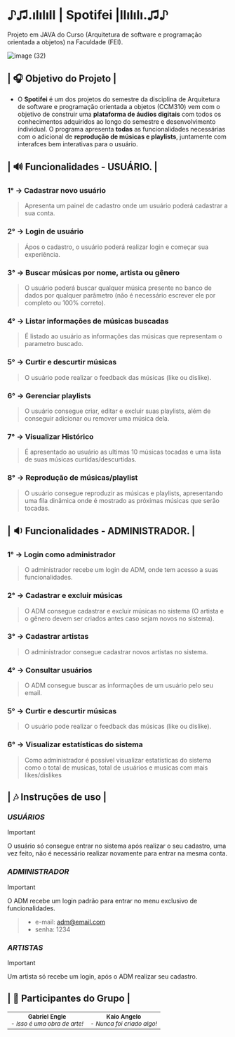# ♪♫.ılılıll | Spotifei |llılılı.♫♪
Projeto em JAVA do Curso (Arquitetura de software e programação orientada a objetos) na Faculdade (FEI).

![image (32)](https://github.com/user-attachments/assets/a15f001d-649c-4b5f-887b-05c0449ff9f4)

## | 🎧 Objetivo do Projeto | 
- O <b>Spotifei</b> é um dos projetos do semestre da disciplina de Arquitetura de software e programação orientada a objetos (CCM310) vem com o objetivo de construir uma <b>plataforma de áudios digitais</b> com todos os conhecimentos adquiridos ao longo do semestre e desenvolvimento índividual. O programa apresenta <b>todas</b> as funcionalidades necessárias com o adicional de <b>reprodução de músicas e playlists</b>, juntamente com interafces bem interativas para o usuário.

## | 🔊 Funcionalidades - USUÁRIO. |
### 1° -> Cadastrar novo usuário
  > Apresenta um painel de cadastro onde um usuário poderá cadastrar a sua conta.
### 2° -> Login de usuário
  > Ápos o cadastro, o usuário poderá realizar login e começar sua experiência.
### 3° -> Buscar músicas por nome, artista ou gênero
  > O usuário poderá buscar qualquer música presente no banco de dados por qualquer parâmetro (não é necessário escrever ele por completo ou 100% correto).
### 4° -> Listar informações de músicas buscadas
  > É listado ao usuário as informações das músicas que representam o parametro buscado.
### 5° -> Curtir e descurtir músicas
  > O usuário pode realizar o feedback das músicas (like ou dislike).
### 6° -> Gerenciar playlists
  > O usuário consegue criar, editar e excluir suas playlists, além de conseguir adicionar ou remover uma música dela.
### 7° -> Visualizar Histórico
  > É apresentado ao usuário as ultimas 10 músicas tocadas e uma lista de suas músicas curtidas/descurtidas.
### 8° -> Reprodução de músicas/playlist
  > O usuário consegue reproduzir as músicas e playlists, apresentando uma fila dinâmica onde é mostrado as próximas músicas que serão tocadas.

## | 🔉 Funcionalidades - ADMINISTRADOR. |
### 1° -> Login como administrador
  > O administrador recebe um login de ADM, onde tem acesso a suas funcionalidades.
### 2° -> Cadastrar e excluir músicas
  > O ADM consegue cadastrar e excluir músicas no sistema (O artista e o gênero devem ser criados antes caso sejam novos no sistema). 
### 3° ->  Cadastrar artistas
  > O administrador consegue cadastrar novos artistas no sistema.
### 4° ->  Consultar usuários
  > O ADM consegue buscar as informações de um usuário pelo seu email.
### 5° -> Curtir e descurtir músicas
  > O usuário pode realizar o feedback das músicas (like ou dislike).
### 6° -> Visualizar estatísticas do sistema
  > Como administrador é possível visualizar estatísticas do sistema como o total de musicas, total de usuários e musicas com mais likes/dislikes

## | 🎶 Instruções de uso |

### *USUÁRIOS*
  > [!IMPORTANT]
  > O usuário só consegue entrar no sistema após realizar o seu cadastro, uma vez feito, não é necessário realizar novamente para entrar na mesma conta.

### *ADMINISTRADOR*
  > [!IMPORTANT]
  > O ADM recebe um login padrão para entrar no menu exclusivo de funcionalidades.
  >>  - e-mail: adm@email.com
  >>  - senha: 1234

### *ARTISTAS*                
> [!IMPORTANT]
> Um artista só recebe um login, após o ADM realizar seu cadastro.

## | 🤝 Participantes do Grupo |
<table>
    <td align = "center">
        <sub>
          <b>Gabriel Engle</b>
          <br>
          <cite>- Isso é uma obra de arte! </cite>
        </sub>
    </td>
    <td align="center">
        <sub>
          <b>Kaio Angelo</b>
          <br>
          <cite>- Nunca foi criado algo! </cite>
        </sub>
    </td>
</table>

